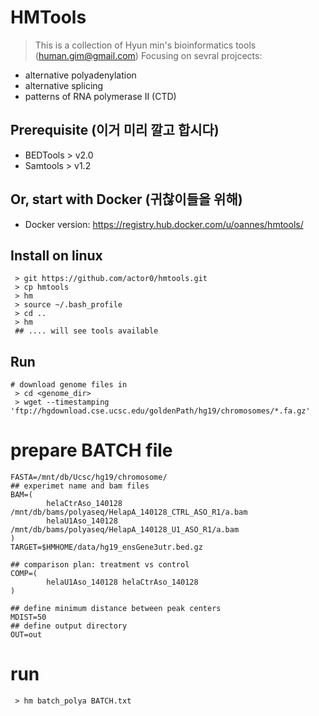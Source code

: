 HMTools
=======
>This is a collection of Hyun min's bioinformatics tools (human.gim@gmail.com)
>Focusing on sevral projcects:
- alternative polyadenylation
- alternative splicing
- patterns of RNA polymerase II (CTD) 

## Prerequisite (이거 미리 깔고 합시다)
* BEDTools > v2.0
* Samtools > v1.2

## Or, start with Docker (귀찮이들을 위해)
* Docker version: https://registry.hub.docker.com/u/oannes/hmtools/

## Install on linux 
```
 > git https://github.com/actor0/hmtools.git
 > cp hmtools
 > hm
 > source ~/.bash_profile
 > cd .. 
 > hm  
 ## .... will see tools available
```

## Run
```
# download genome files in 
 > cd <genome_dir>
 > wget --timestamping 'ftp://hgdownload.cse.ucsc.edu/goldenPath/hg19/chromosomes/*.fa.gz'
```
# prepare BATCH file
```
FASTA=/mnt/db/Ucsc/hg19/chromosome/
## experimet name and bam files
BAM=(
        helaCtrAso_140128 /mnt/db/bams/polyaseq/HelapA_140128_CTRL_ASO_R1/a.bam
        helaU1Aso_140128 /mnt/db/bams/polyaseq/HelapA_140128_U1_ASO_R1/a.bam
)
TARGET=$HMHOME/data/hg19_ensGene3utr.bed.gz

## comparison plan: treatment vs control
COMP=(
        helaU1Aso_140128 helaCtrAso_140128
)

## define minimum distance between peak centers
MDIST=50
## define output directory
OUT=out
```
# run
```
 > hm batch_polya BATCH.txt
```

